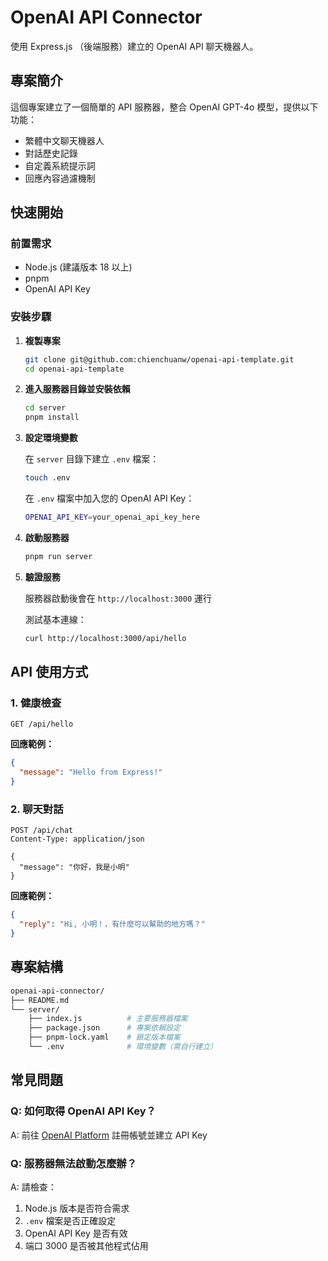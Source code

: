 # OpenAI API Connector

使用 Express.js （後端服務）建立的 OpenAI API 聊天機器人。

## 專案簡介

這個專案建立了一個簡單的 API 服務器，整合 OpenAI GPT-4o 模型，提供以下功能：

- 繁體中文聊天機器人
- 對話歷史記錄
- 自定義系統提示詞
- 回應內容過濾機制

## 快速開始

### 前置需求

- Node.js (建議版本 18 以上)
- pnpm
- OpenAI API Key

### 安裝步驟

1. **複製專案**

   ```bash
   git clone git@github.com:chienchuanw/openai-api-template.git
   cd openai-api-template
   ```

2. **進入服務器目錄並安裝依賴**

   ```bash
   cd server
   pnpm install
   ```

3. **設定環境變數**

   在 `server` 目錄下建立 `.env` 檔案：

   ```bash
   touch .env
   ```

   在 `.env` 檔案中加入您的 OpenAI API Key：

   ```bash
   OPENAI_API_KEY=your_openai_api_key_here
   ```

4. **啟動服務器**

   ```bash
   pnpm run server
   ```

5. **驗證服務**

   服務器啟動後會在 `http://localhost:3000` 運行

   測試基本連線：

   ```bash
   curl http://localhost:3000/api/hello
   ```

## API 使用方式

### 1. 健康檢查

```http
GET /api/hello
```

**回應範例：**

```json
{
  "message": "Hello from Express!"
}
```

### 2. 聊天對話

```http
POST /api/chat
Content-Type: application/json

{
  "message": "你好，我是小明"
}
```

**回應範例：**

```json
{
  "reply": "Hi, 小明！，有什麼可以幫助的地方嗎？"
}
```

## 專案結構

```makefile
openai-api-connector/
├── README.md
└── server/
    ├── index.js          # 主要服務器檔案
    ├── package.json      # 專案依賴設定
    ├── pnpm-lock.yaml    # 鎖定版本檔案
    └── .env              # 環境變數（需自行建立）
```

## 常見問題

### Q: 如何取得 OpenAI API Key？

A: 前往 [OpenAI Platform](https://platform.openai.com/api-keys) 註冊帳號並建立 API Key

### Q: 服務器無法啟動怎麼辦？

A: 請檢查：

1. Node.js 版本是否符合需求
2. `.env` 檔案是否正確設定
3. OpenAI API Key 是否有效
4. 端口 3000 是否被其他程式佔用
